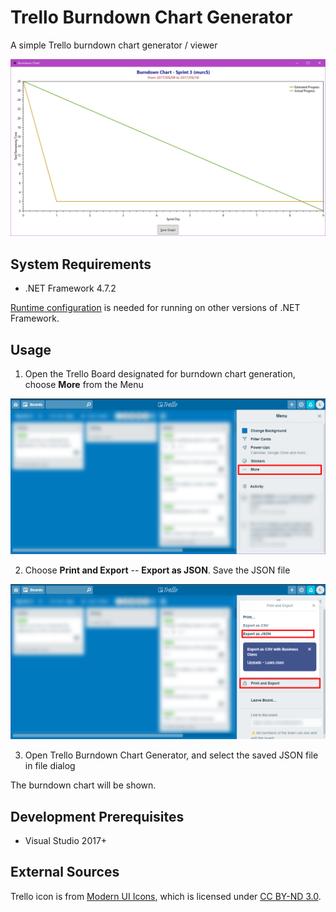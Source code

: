 # Trello Burndown Chart Generator
A simple Trello burndown chart generator / viewer

<p align="center">
  <img src="https://github.com/xlfdll/xlfdll.github.io/raw/master/images/projects/TrelloBurndownChartGenerator/TrelloBurndownChartGenerator.png"
       alt="Trello Burndown Chart Generator">
</p>

## System Requirements
* .NET Framework 4.7.2

[Runtime configuration](https://docs.microsoft.com/en-us/dotnet/framework/migration-guide/how-to-configure-an-app-to-support-net-framework-4-or-4-5) is needed for running on other versions of .NET Framework.

## Usage
1. Open the Trello Board designated for burndown chart generation, choose **More** from the Menu

<p align="center">
  <img src="https://github.com/xlfdll/xlfdll.github.io/raw/master/images/projects/TrelloBurndownChartGenerator/Trello-ExportJSON-1.png"
       alt="Trello Board - More options in Menu">
</p>

2. Choose **Print and Export** -- **Export as JSON**. Save the JSON file

<p align="center">
  <img src="https://github.com/xlfdll/xlfdll.github.io/raw/master/images/projects/TrelloBurndownChartGenerator/Trello-ExportJSON-2.png"
       alt="Trello Board - Print and Export">
</p>

3. Open Trello Burndown Chart Generator, and select the saved JSON file in file dialog

The burndown chart will be shown.

## Development Prerequisites
* Visual Studio 2017+

## External Sources
Trello icon is from [Modern UI Icons](http://modernuiicons.com/), which is licensed under [CC BY-ND 3.0](https://github.com/Templarian/WindowsIcons/blob/master/WindowsPhone/license.txt).
